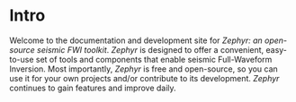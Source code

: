 # Intro

Welcome to the documentation and development site for *Zephyr: an open-source seismic FWI toolkit*. *Zephyr* is designed to offer a convenient, easy-to-use set of tools and components that enable seismic Full-Waveform Inversion. Most importantly, *Zephyr* is free and open-source, so you can use it for your own projects and/or contribute to its development. *Zephyr* continues to gain features and improve daily.